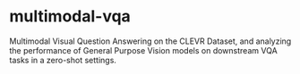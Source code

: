 # multimodal-vqa
Multimodal Visual Question Answering on the CLEVR Dataset, and analyzing the performance of General Purpose Vision models on downstream VQA tasks in a zero-shot settings. 
